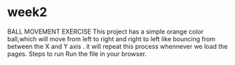 # week2
BALL MOVEMENT EXERCISE
This  project has a simple orange color ball,which will move from left to right and right to left like bouncing from between the X and Y axis . it will repeat this process
whennever we load the pages.
Steps to run 
Run the file in your browser.
